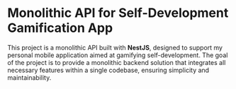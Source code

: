 # Monolithic API for Self-Development Gamification App

This project is a monolithic API built with **NestJS**, designed to support my personal mobile application aimed at gamifying self-development. The goal of the project is to provide a monolithic backend solution that integrates all necessary features within a single codebase, ensuring simplicity and maintainability.

